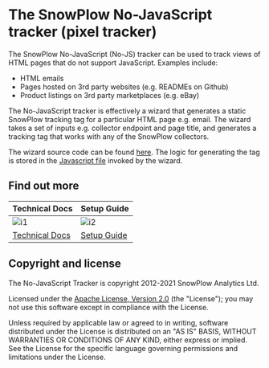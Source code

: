 # The SnowPlow No-JavaScript tracker (pixel tracker)

The SnowPlow No-JavaScript (No-JS) tracker can be used to track views of HTML pages that do not support JavaScript. Examples include:

* HTML emails
* Pages hosted on 3rd party websites (e.g. READMEs on Github)
* Product listings on 3rd party marketplaces (e.g. eBay)

The No-JavaScript tracker is effectively a wizard that generates a static SnowPlow tracking tag for a particular HTML page e.g. email. The wizard takes a set of inputs e.g. collector endpoint and page title, and generates a tracking tag that works with any of the SnowPlow collectors.

The wizard source code can be found [here][wizard]. The logic for generating the tag is stored in the [Javascript file][js-wizard] invoked by the wizard.

## Find out more

| Technical Docs             | Setup Guide          |
|----------------------------|----------------------|
| ![i1][techdocs-image]      | ![i2][setup-image]   |
| [Technical Docs][techdocs] | [Setup Guide][setup] |

## Copyright and license

The No-JavaScript Tracker is copyright 2012-2021 SnowPlow Analytics Ltd.

Licensed under the [Apache License, Version 2.0][license] (the "License");
you may not use this software except in compliance with the License.

Unless required by applicable law or agreed to in writing, software
distributed under the License is distributed on an "AS IS" BASIS,
WITHOUT WARRANTIES OR CONDITIONS OF ANY KIND, either express or implied.
See the License for the specific language governing permissions and
limitations under the License.

[wizard]: https://github.com/snowplow/snowplow/blob/master/1-trackers/no-js/html/no-js-embed-code-generator.html
[js-wizard]: https://github.com/snowplow/snowplow/blob/master/1-trackers/no-js/js/no-js-tracker.js
[techdocs-image]: https://d3i6fms1cm1j0i.cloudfront.net/github/images/techdocs.png
[setup-image]: https://d3i6fms1cm1j0i.cloudfront.net/github/images/setup.png
[techdocs]: https://docs.snowplowanalytics.com/docs/collecting-data/collecting-from-own-applications/pixel-tracker/
[setup]: https://docs.snowplowanalytics.com/docs/collecting-data/collecting-from-own-applications/pixel-tracker/#setting-up-the-pixel-tracker
[license]: http://www.apache.org/licenses/LICENSE-2.0
